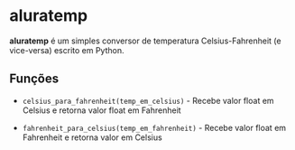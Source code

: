 # aluratemp

**aluratemp** é um simples conversor de temperatura
Celsius-Fahrenheit (e vice-versa) escrito em Python.

## Funções

* `celsius_para_fahrenheit(temp_em_celsius)` - Recebe valor float em Celsius e
retorna valor float em Fahrenheit

* `fahrenheit_para_celsius(temp_em_fahrenheit)` - Recebe valor float em Fahrenheit
e retorna valor em Celsius
